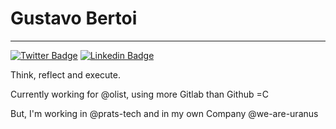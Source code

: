 # Gustavo Bertoi
---

[![Twitter Badge](https://img.shields.io/badge/-@bertoizera-001333?style=flat-square&labelColor=001333&logo=twitter&logoColor=white&link=https://twitter.com/bertoizera)](https://twitter.com/bertoizera) 
[![Linkedin Badge](https://img.shields.io/badge/-Gustavo%20Bertoi-001333?style=flat-square&logo=Linkedin&logoColor=white&link=https://www.linkedin.com/in/gustavobertoi/)](https://www.linkedin.com/in/gustavobertoi/) 

Think, reflect and execute.

Currently working for @olist, using more Gitlab than Github =C

But, I'm working in @prats-tech and in my own Company @we-are-uranus
